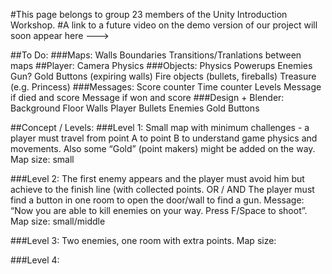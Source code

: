 #This page belongs to group 23 members of the Unity Introduction Workshop.
#A link to a future video on the demo version of our project will soon appear here --->

##To Do:
###Maps:
Walls
Boundaries
Transitions/Tranlations between maps
##Player:
Camera
Physics
###Objects:
Physics
Powerups
Enemies
Gun?
Gold
Buttons (expiring walls)
Fire objects (bullets, fireballs)
Treasure (e.g. Princess)
###Messages:
Score counter
Time counter
Levels
Message if died and score
Message if won and score
###Design + Blender:
Background
Floor
Walls
Player
Bullets
Enemies
Gold
Buttons

##Concept / Levels:
###Level 1:
Small map with minimum challenges - a player must travel from point A to point B to understand game physics and movements. Also some “Gold” (point makers) might be added on the way. 
Map size: small

###Level 2:
The first enemy appears and the player must avoid him but achieve to the finish line (with collected points.
OR / AND 
The player must find a button in one room to open the door/wall to find a gun. Message: “Now you are able to kill enemies on your way. Press F/Space to shoot”. 
Map size: small/middle

###Level 3:
Two enemies, one room with extra points. 
Map size: 

###Level 4:
